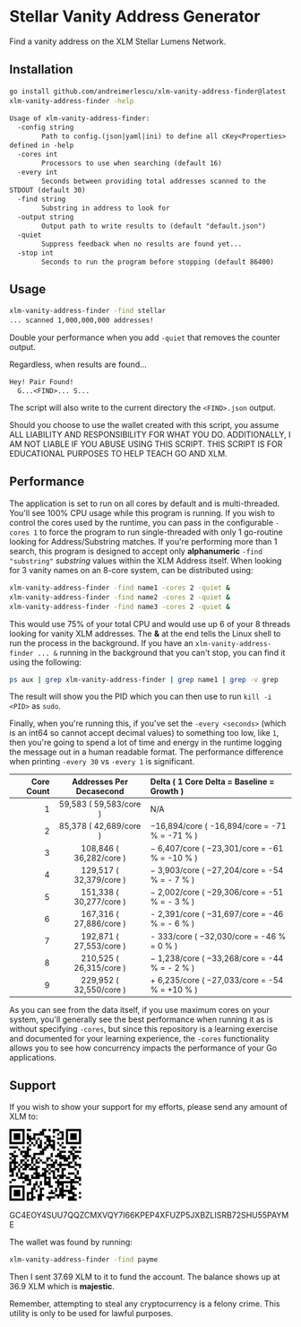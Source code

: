 # Stellar Vanity Address Generator

Find a vanity address on the XLM Stellar Lumens Network.

## Installation 

```bash
go install github.com/andreimerlescu/xlm-vanity-address-finder@latest
xlm-vanity-address-finder -help
```

```log
Usage of xlm-vanity-address-finder:
  -config string
        Path to config.(json|yaml|ini) to define all cKey<Properties> defined in -help
  -cores int
        Processors to use when searching (default 16)
  -every int
        Seconds between providing total addresses scanned to the STDOUT (default 30)
  -find string
        Substring in address to look for
  -output string
        Output path to write results to (default "default.json")
  -quiet
        Suppress feedback when no results are found yet...
  -stop int
        Seconds to run the program before stopping (default 86400)
```

## Usage

```bash
xlm-vanity-address-finder -find stellar
... scanned 1,000,000,000 addresses! 
```

Double your performance when you add `-quiet` that removes the counter output.

Regardless, when results are found...

```log
Hey! Pair Found!
  G...<FIND>... S...
```

The script will also write to the current directory the `<FIND>.json` output.

Should you choose to use the wallet created with this script, you assume
ALL LIABILITY AND RESPONSIBILITY FOR WHAT YOU DO. ADDITIONALLY, I AM NOT
LIABLE IF YOU ABUSE USING THIS SCRIPT. THIS SCRIPT IS FOR EDUCATIONAL 
PURPOSES TO HELP TEACH GO AND XLM.

## Performance

The application is set to run on all cores by default and is multi-threaded. You'll see 100% CPU usage while this program
is running. If you wish to control the cores used by the runtime, you can pass in the configurable `-cores 1` to force
the program to run single-threaded with only 1 go-routine looking for Address/Substring matches. If you're performing
more than 1 search, this program is designed to accept only **alphanumeric** `-find "substring"` _substring_ values within
the XLM Address itself. When looking for 3 vanity names on an 8-core system, can be distributed using: 

```bash
xlm-vanity-address-finder -find name1 -cores 2 -quiet & 
xlm-vanity-address-finder -find name2 -cores 2 -quiet &
xlm-vanity-address-finder -find name3 -cores 2 -quiet &
```

This would use 75% of your total CPU and would use up 6 of your 8 threads looking for vanity XLM addresses. The **&** at
the end tells the Linux shell to run the process in the background. If you have an `xlm-vanity-address-finder ... &` 
running in the background that you can't stop, you can find it using the following: 

```bash
ps aux | grep xlm-vanity-address-finder | grep name1 | grep -v grep
```

The result will show you the PID which you can then use to run `kill -i <PID>` as `sudo`. 

Finally, when you're running this, if you've set the `-every <seconds>` (which is an int64 so cannot accept decimal values)
to something too low, like `1`, then you're going to spend a lot of time and energy in the runtime logging the message
out in a human readable format. The performance difference when printing `-every 30` vs `-every 1` is significant. 

| Core Count | Addresses Per Decasecond | Delta ( 1 Core Delta = Baseline = Growth )    |
|-----------:|:------------------------:|:----------------------------------------------|
|          1 |  59,583 ( 59,583/core )  | N/A                                           | 
|          2 |  85,378 ( 42,689/core )  | −16,894/core ( -16,894/core = -71 % = -71 % ) |
|          3 | 108,846 ( 36,282/core )  | − 6,407/core ( −23,301/core = -61 % = -10 % ) |
|          4 | 129,517 ( 32,379/core )  | − 3,903/core ( −27,204/core = -54 % = - 7 % ) | 
|          5 | 151,338 ( 30,277/core )  | − 2,002/core ( −29,306/core = -51 % = - 3 % ) |
|          6 | 167,316 ( 27,886/core )  | - 2,391/core ( −31,697/core = -46 % = - 6 % ) | 
|          7 | 192,871 ( 27,553/core )  | -   333/core ( −32,030/core = -46 % =   0 % ) |
|          8 | 210,525 ( 26,315/core )  | − 1,238/core ( −33,268/core = -44 % = - 2 % ) |
|          9 | 229,952 ( 32,550/core )  | + 6,235/core ( −27,033/core = -54 % = +10 % ) |

As you can see from the data itself, if you use maximum cores on your system, you'll generally see the best performance
when running it as is without specifying `-cores`, but since this repository is a learning exercise and documented for
your learning experience, the `-cores` functionality allows you to see how concurrency impacts the performance of your
Go applications.

## Support

If you wish to show your support for my efforts, please send any amount of XLM to: 

![PAYME](GC4EOY4SUU7QQZCMXVQY7I66KPEP4XFUZP5JXBZLISRB72SHU55PAYME.png)

GC4EOY4SUU7QQZCMXVQY7I66KPEP4XFUZP5JXBZLISRB72SHU55PAYME

The wallet was found by running: 

```bash
xlm-vanity-address-finder -find payme
```

Then I sent 37.69 XLM to it to fund the account. The balance shows up at 36.9 XLM which is __majestic__. 

Remember, attempting to steal any cryptocurrency is a felony crime. This utility is only to be used for lawful purposes.

